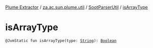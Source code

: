 [Plume Extractor](../../index.md) / [za.ac.sun.plume.util](../index.md) / [SootParserUtil](index.md) / [isArrayType](./is-array-type.md)

# isArrayType

`@JvmStatic fun isArrayType(type: `[`String`](https://kotlinlang.org/api/latest/jvm/stdlib/kotlin/-string/index.html)`): `[`Boolean`](https://kotlinlang.org/api/latest/jvm/stdlib/kotlin/-boolean/index.html)
